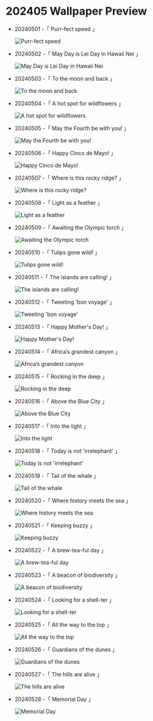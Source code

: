# 202405 Wallpaper Preview 
- 20240501 -「 Purr-fect speed 」
  ![Purr-fect speed](https://bing.com/th?id=OHR.CheetahRain_EN-US6179670004_UHD.jpg&rf=LaDigue_UHD.jpg&pid=hp&w=3840&h=2160&rs=1&c=4) 
- 20240502 -「 May Day is Lei Day in Hawaii Nei 」
  ![May Day is Lei Day in Hawaii Nei](https://bing.com/th?id=OHR.HawaiianLei_EN-US6290126556_UHD.jpg&rf=LaDigue_UHD.jpg&pid=hp&w=3840&h=2160&rs=1&c=4) 
- 20240503 -「 To the moon and back 」
  ![To the moon and back](https://bing.com/th?id=OHR.CratersOfTheMoon_EN-US6516727783_UHD.jpg&rf=LaDigue_UHD.jpg&pid=hp&w=3840&h=2160&rs=1&c=4) 
- 20240504 -「 A hot spot for wildflowers 」
  ![A hot spot for wildflowers](https://bing.com/th?id=OHR.SonoranSpring_EN-US9207877073_UHD.jpg&rf=LaDigue_UHD.jpg&pid=hp&w=3840&h=2160&rs=1&c=4) 
- 20240505 -「 May the Fourth be with you! 」
  ![May the Fourth be with you!](https://bing.com/th?id=OHR.JediMonastery_EN-US9398447907_UHD.jpg&rf=LaDigue_UHD.jpg&pid=hp&w=3840&h=2160&rs=1&c=4) 
- 20240506 -「 Happy Cinco de Mayo! 」
  ![Happy Cinco de Mayo!](https://bing.com/th?id=OHR.SanMiguelAllende_EN-US9621237021_UHD.jpg&rf=LaDigue_UHD.jpg&pid=hp&w=3840&h=2160&rs=1&c=4) 
- 20240507 -「 Where is this rocky ridge? 」
  ![Where is this rocky ridge?](https://bing.com/th?id=OHR.TheRoachesPeakDistrict_EN-US9733115206_UHD.jpg&rf=LaDigue_UHD.jpg&pid=hp&w=3840&h=2160&rs=1&c=4) 
- 20240508 -「 Light as a feather 」
  ![Light as a feather](https://bing.com/th?id=OHR.LittleDuckling_EN-US0447954247_UHD.jpg&rf=LaDigue_UHD.jpg&pid=hp&w=3840&h=2160&rs=1&c=4) 
- 20240509 -「 Awaiting the Olympic torch 」
  ![Awaiting the Olympic torch](https://bing.com/th?id=OHR.PortMarseille_EN-US0558123049_UHD.jpg&rf=LaDigue_UHD.jpg&pid=hp&w=3840&h=2160&rs=1&c=4) 
- 20240510 -「 Tulips gone wild! 」
  ![Tulips gone wild!](https://bing.com/th?id=OHR.EmirganPark_EN-US0659286862_UHD.jpg&rf=LaDigue_UHD.jpg&pid=hp&w=3840&h=2160&rs=1&c=4) 
- 20240511 -「 The islands are calling! 」
  ![The islands are calling!](https://bing.com/th?id=OHR.MisoolRajaAmpat_EN-US0805176947_UHD.jpg&rf=LaDigue_UHD.jpg&pid=hp&w=3840&h=2160&rs=1&c=4) 
- 20240512 -「 Tweeting 'bon voyage' 」
  ![Tweeting 'bon voyage'](https://bing.com/th?id=OHR.TexasIndigoBunting_EN-US0916417036_UHD.jpg&rf=LaDigue_UHD.jpg&pid=hp&w=3840&h=2160&rs=1&c=4) 
- 20240513 -「 Happy Mother's Day! 」
  ![Happy Mother's Day!](https://bing.com/th?id=OHR.GuanacoMother_EN-US1023542218_UHD.jpg&rf=LaDigue_UHD.jpg&pid=hp&w=3840&h=2160&rs=1&c=4) 
- 20240514 -「 Africa’s grandest canyon 」
  ![Africa’s grandest canyon](https://bing.com/th?id=OHR.NamibiaCanyon_EN-US1337379319_UHD.jpg&rf=LaDigue_UHD.jpg&pid=hp&w=3840&h=2160&rs=1&c=4) 
- 20240515 -「 Rocking in the deep 」
  ![Rocking in the deep](https://bing.com/th?id=OHR.CarlsbadNP_EN-US2282243740_UHD.jpg&rf=LaDigue_UHD.jpg&pid=hp&w=3840&h=2160&rs=1&c=4) 
- 20240516 -「 Above the Blue City 」
  ![Above the Blue City](https://bing.com/th?id=OHR.BlueCityIndia_EN-US1593809891_UHD.jpg&rf=LaDigue_UHD.jpg&pid=hp&w=3840&h=2160&rs=1&c=4) 
- 20240517 -「 Into the light 」
  ![Into the light](https://bing.com/th?id=OHR.DayOfLight_EN-US1723401316_UHD.jpg&rf=LaDigue_UHD.jpg&pid=hp&w=3840&h=2160&rs=1&c=4) 
- 20240518 -「 Today is not 'irrelephant' 」
  ![Today is not 'irrelephant'](https://bing.com/th?id=OHR.TarangireElephants_EN-US8865263185_UHD.jpg&rf=LaDigue_UHD.jpg&pid=hp&w=3840&h=2160&rs=1&c=4) 
- 20240519 -「 Tail of the whale 」
  ![Tail of the whale](https://bing.com/th?id=OHR.MuseumWhale_EN-US2412212162_UHD.jpg&rf=LaDigue_UHD.jpg&pid=hp&w=3840&h=2160&rs=1&c=4) 
- 20240520 -「 Where history meets the sea 」
  ![Where history meets the sea](https://bing.com/th?id=OHR.VernazzaItaly_EN-US2643430613_UHD.jpg&rf=LaDigue_UHD.jpg&pid=hp&w=3840&h=2160&rs=1&c=4) 
- 20240521 -「 Keeping buzzy 」
  ![Keeping buzzy](https://bing.com/th?id=OHR.HoneycombBee_EN-US2941694554_UHD.jpg&rf=LaDigue_UHD.jpg&pid=hp&w=3840&h=2160&rs=1&c=4) 
- 20240522 -「 A brew-tea-ful day 」
  ![A brew-tea-ful day](https://bing.com/th?id=OHR.MalaysiaTea_EN-US3322214623_UHD.jpg&rf=LaDigue_UHD.jpg&pid=hp&w=3840&h=2160&rs=1&c=4) 
- 20240523 -「 A beacon of biodiversity 」
  ![A beacon of biodiversity](https://bing.com/th?id=OHR.SnowGumTasmania_EN-US4058572259_UHD.jpg&rf=LaDigue_UHD.jpg&pid=hp&w=3840&h=2160&rs=1&c=4) 
- 20240524 -「 Looking for a shell-ter 」
  ![Looking for a shell-ter](https://bing.com/th?id=OHR.IndianStarTortoise_EN-US4160827746_UHD.jpg&rf=LaDigue_UHD.jpg&pid=hp&w=3840&h=2160&rs=1&c=4) 
- 20240525 -「 All the way to the top 」
  ![All the way to the top](https://bing.com/th?id=OHR.OrdesaNationalPark_EN-US4779461538_UHD.jpg&rf=LaDigue_UHD.jpg&pid=hp&w=3840&h=2160&rs=1&c=4) 
- 20240526 -「 Guardians of the dunes 」
  ![Guardians of the dunes](https://bing.com/th?id=OHR.MoroccoBenhaddou_EN-US4848616753_UHD.jpg&rf=LaDigue_UHD.jpg&pid=hp&w=3840&h=2160&rs=1&c=4) 
- 20240527 -「 The hills are alive 」
  ![The hills are alive](https://bing.com/th?id=OHR.MethowWildflowers_EN-US4937353385_UHD.jpg&rf=LaDigue_UHD.jpg&pid=hp&w=3840&h=2160&rs=1&c=4) 
- 20240528 -「 Memorial Day 」
  ![Memorial Day](https://bing.com/th?id=OHR.MemorialFlags_EN-US5086740860_UHD.jpg&rf=LaDigue_UHD.jpg&pid=hp&w=3840&h=2160&rs=1&c=4) 
